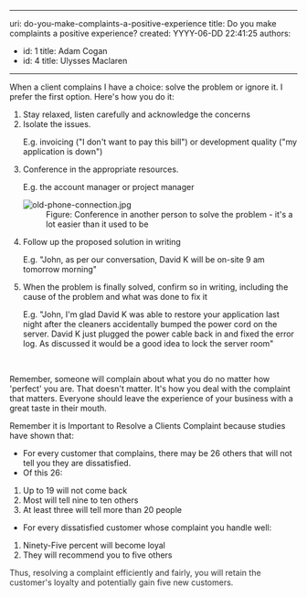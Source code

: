 

---
uri: do-you-make-complaints-a-positive-experience
title: Do you make complaints a positive experience?
created: YYYY-06-DD 22:41:25
authors:
  - id: 1
    title: Adam Cogan
  - id: 4
    title: Ulysses Maclaren
---




<span class='intro'> When a client complains I have a choice&#58; solve the problem or ignore it. I prefer the first option. Here's how you do it&#58;<br> </span>

<ol><li>Stay relaxed, listen carefully and acknowledge the concerns<br></li><li>Isolate the issues.<br>
   <p class="ssw15-rteElement-GreyBox">​E.g. invoicing (&quot;I don't want to pay this bill&quot;) or development quality (&quot;my application is down&quot;)</p></li><li>Conference in the appropriate resources.<br> 
      <p class="ssw15-rteElement-GreyBox">E.g. the account manager or project manager​​<br></p><dl class="image"><dt>
            <img src="/PublishingImages/old-phone-connection.jpg" alt="old-phone-connection.jpg" />
         </dt><dd>Figure&#58; Conference in another person to solve the problem - it's a lot easier than it used to be<br></dd></dl></li><li>Follow up the proposed solution in writing<br>
   <p class="ssw15-rteElement-GreyBox">E.g. &quot;John, as per our conversation, David K will be on-site 9 am tomorrow morning&quot;</p></li><li>When the problem is finally solved, confirm so in writing, including the cause of the problem and what was done to fix it
   <p class="ssw15-rteElement-GreyBox">E.g. &quot;John, I'm glad David K was able to restore your application last night after the cleaners accidentally bumped the power cord on the server. David K just plugged the power cable back in and fixed the error log. As discussed it would be a good idea to lock the server room&quot;</p></li>
</ol>​<p class="ssw15-rteElement-P">Remember, someone will complain about what you do no matter how 'perfect' you are. That doesn't matter. It's how you deal with the complaint that matters. Everyone should leave the experience of your business with a great taste in their mouth.</p><p class="ssw15-rteElement-P">Remember it is Important to Resolve a Clients Complaint because studies have shown that&#58;</p><ul class="ssw15-rteElement-P"><li>For every customer that complains, there may be 26 others that will not tell you they are dissatisfied.<br></li><li>Of this 26&#58;<br></li></ul><ol><li>Up to 19 will not come back<br></li><li>Most will tell nine to ten others<br></li><li>At least three will tell more than 20 people<br></li></ol><ul><li>For every dissatisfied customer whose complaint you handle well&#58;<br></li></ul><ol><li>Ninety-Five percent will become loyal<br></li><li>They will recommend you to five others<br></li></ol> 
<span style="color&#58;#333333;">Thus, resolving a complaint efficiently and fairly, you will retain the customer's loyalty and potentially gain five new customers.</span><br>


